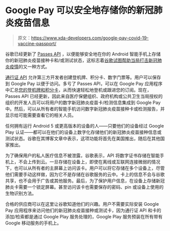 # Google Pay 可以安全地存储你的新冠肺炎疫苗信息

> 原文：<https://www.xda-developers.com/google-pay-covid-19-vaccine-passport/>

谷歌已经更新了 [Passes API](https://developers.google.com/pay/passes) ，以便能够安全地在你的 Android 智能手机上存储你的新冠肺炎疫苗接种卡和/或测试状态，这标志着[谷歌试图帮助当局打击新冠肺炎疫情](https://www.xda-developers.com/google-apple-contact-tracing-coronavirus/)的又一种方式。

[通行证 API](https://developers.google.com/pay/passes) 允许第三方开发者创建登机牌、积分卡、数字门票等。用户可以保存到 Google Pay 以便于访问。多亏了 Passes API，可以在 Google Pay 应用程序中汇总[您的登机牌和积分卡](https://www.xda-developers.com/google-pay-boarding-passes-money-transfers/?utm_source=feedburner&utm_medium=feed&utm_campaign=Feed%3A+xda-developers%2FShsH+%28xda-developers%29)，从而快速轻松地登机或跟进您的订阅。现在，Passes API 已经更新，因此来自医疗保健组织、政府机构或公共卫生当局授权的组织的开发人员可以将用户的数字新冠肺炎疫苗卡/检测信息集成到 Google Pay 中。然后，可以从所有者的智能手机访问数字新冠肺炎疫苗接种卡或检测报告，并显示给可能需要查看它的相关人员。

任何拥有运行 Android 5 或更高版本的设备的人——只要他们的设备经过 Google Play 认证——都可以在他们的设备上数字化存储他们的新冠肺炎疫苗接种信息或测试状态。谷歌在其博客文章中表示，这项功能将首先在美国推出，随后在其他国家推出。

为了确保用户的私人医疗信息不被泄露，谷歌表示，API 将数字证书存储在智能手机上，不会上传到云。一旦存储在设备上，即使在离线或互联网连接微弱的情况下，也可以从所有者的主屏幕上访问该卡。用户可以将它存储在多个设备上，尽管他们需要手动这样做，因为它不是存储在谷歌服务的云中。卡上的信息不会与谷歌共享，也不会用于广告或其他服务。最后，为了保护用户信息，在设备上存储新冠肺炎卡需要一个锁定屏幕。甚至访问该卡也需要保存的密码、pin 或设备上使用的生物识别方法。

合格的供应商可以在这里让谷歌知道他们的兴趣。用户不需要实际安装 Google Pay 应用程序来访问他们的新冠肺炎疫苗接种或测试卡，因为通行证 API 和卡的添加/检索都是通过 Google Play 服务处理的，Google Play 服务预装在所有带有 Google 移动服务的手机上。